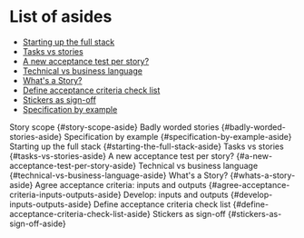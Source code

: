 
# List of asides

 * [Starting up the full stack](#starting-the-full-stack-aside)
 * [Tasks vs stories](#tasks-vs-stories-aside)
 * [A new acceptance test per story?](#a-new-acceptance-test-per-story-aside)
 * [Technical vs business language](#technical-vs-business-language-aside)
 * [What's a Story?](#whats-a-story-aside)
 * [Define acceptance criteria check list](#define-acceptance-criteria-check-list-aside)
 * [Stickers as sign-off](#stickers-as-sign-off-aside)
 * [Specification by example](#specification-by-example-aside)

 Story scope {#story-scope-aside}
 Badly worded stories {#badly-worded-stories-aside}
 Specification by example {#specification-by-example-aside}
 Starting up the full stack {#starting-the-full-stack-aside}
 Tasks vs stories {#tasks-vs-stories-aside}
 A new acceptance test per story? {#a-new-acceptance-test-per-story-aside}
 Technical vs business language {#technical-vs-business-language-aside}
 What's a Story? {#whats-a-story-aside}
 Agree acceptance criteria: inputs and outputs {#agree-acceptance-criteria-inputs-outputs-aside}
 Develop: inputs and outputs {#develop-inputs-outputs-aside}
 Define acceptance criteria check list {#define-acceptance-criteria-check-list-aside}
 Stickers as sign-off {#stickers-as-sign-off-aside}
